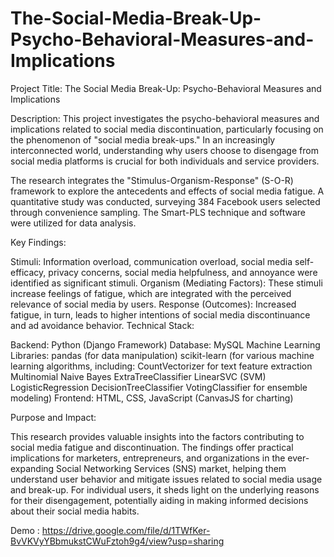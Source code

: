 # The-Social-Media-Break-Up-Psycho-Behavioral-Measures-and-Implications
Project Title: The Social Media Break-Up: Psycho-Behavioral Measures and Implications

Description:
This project investigates the psycho-behavioral measures and implications related to social media discontinuation, particularly focusing on the phenomenon of "social media break-ups." In an increasingly interconnected world, understanding why users choose to disengage from social media platforms is crucial for both individuals and service providers.

The research integrates the "Stimulus-Organism-Response" (S-O-R) framework to explore the antecedents and effects of social media fatigue. A quantitative study was conducted, surveying 384 Facebook users selected through convenience sampling. The Smart-PLS technique and software were utilized for data analysis.

Key Findings:

Stimuli: Information overload, communication overload, social media self-efficacy, privacy concerns, social media helpfulness, and annoyance were identified as significant stimuli.
Organism (Mediating Factors): These stimuli increase feelings of fatigue, which are integrated with the perceived relevance of social media by users.
Response (Outcomes): Increased fatigue, in turn, leads to higher intentions of social media discontinuance and ad avoidance behavior.
Technical Stack:

Backend: Python (Django Framework)
Database: MySQL
Machine Learning Libraries:
pandas (for data manipulation)
scikit-learn (for various machine learning algorithms, including:
CountVectorizer for text feature extraction
Multinomial Naive Bayes
ExtraTreeClassifier
LinearSVC (SVM)
LogisticRegression
DecisionTreeClassifier
VotingClassifier for ensemble modeling)
Frontend: HTML, CSS, JavaScript (CanvasJS for charting)


Purpose and Impact:

This research provides valuable insights into the factors contributing to social media fatigue and discontinuation. The findings offer practical implications for marketers, entrepreneurs, and organizations in the ever-expanding Social Networking Services (SNS) market, helping them understand user behavior and mitigate issues related to social media usage and break-up. For individual users, it sheds light on the underlying reasons for their disengagement, potentially aiding in making informed decisions about their social media habits.




Demo : https://drive.google.com/file/d/1TWfKer-BvVKVyYBbmukstCWuFztoh9g4/view?usp=sharing
